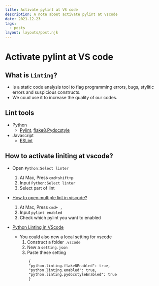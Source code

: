 ```yaml
---
title: Activate pylint at VS code
description: A note about activate pylint at vscode 
date: 2021-12-23
tags:
  - posts
layout: layouts/post.njk
---
```


# Activate pylint at VS code

## What is `Linting`?
- Is a static code analysis tool to flag programming errors, bugs, stylitic errors and suspicious constructs.
- We coud use it to increase the quality of our codes.

## Lint tools
- Python
    - [Pylint](https://pylint.org/), [flake8](https://flake8.pycqa.org/en/latest/),[Pydocstyle](http://www.pydocstyle.org/en/stable/)
- Javascript
    - [ESLint](https://eslint.org/)

## How to activate liniting at vscode?
- Open `Python:Select linter` 
    1. At Mac, Press `cmd+shift+p` 
    2. Input `Python:Select linter` 
    3. Select part of lint 

- [How to open multiple lint in viscode?](https://stackoverflow.com/questions/67229088/how-to-enable-linter-pylint-enable-in-vs-code-when-python-select-linterpylint)
    1. At Mac, Press `cmd+ ,` 
    2. Input `pylint enabled` 
    3. Check which pylint you want to enabled 

- [Python Linting in VScode](https://code.visualstudio.com/docs/python/linting)
    - You could also new a local setting for vscode
        1. Construct a folder `.vscode`
        2. New a `setting.json`
        3. Paste these setting 
        ```
            {
            "python.linting.flake8Enabled": true,
            "python.linting.enabled": true,
            "python.linting.pydocstyleEnabled": true
            }
        ```